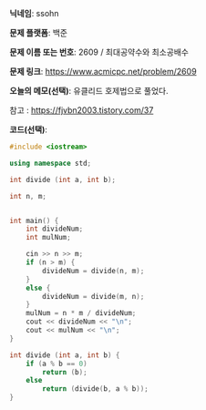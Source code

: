 **닉네임**: ssohn

**문제 플랫폼**: 백준

**문제 이름 또는 번호**: 2609 / 최대공약수와 최소공배수

**문제 링크**: https://www.acmicpc.net/problem/2609

**오늘의 메모(선택)**: 유클리드 호제법으로 풀었다.

참고 : https://fjvbn2003.tistory.com/37

**코드(선택)**:

```c++
#include <iostream>

using namespace std;

int divide (int a, int b);

int n, m;


int main() {
	int	divideNum;
	int	mulNum;

	cin >> n >> m;
	if (n > m) {
		divideNum = divide(n, m);
	}
	else {
		divideNum = divide(m, n);
	}
	mulNum = n * m / divideNum;
	cout << divideNum << "\n";
	cout << mulNum << "\n";
}

int divide (int a, int b) {
	if (a % b == 0)
		return (b);
	else
		return (divide(b, a % b));
}
```
